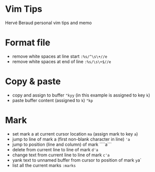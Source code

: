 # Vim Tips
Hervé Beraud personal vim tips and memo

# Format file
- remove white spaces at line start `:%s/^\s\+//e`
- remove white spaces at end of line `:%s/\s\+$//e`

# Copy & paste
- copy and assign to buffer `"kyy` (in this example is assigned to key `k`)
- paste buffer content (assigned to `k`) `"kp`

# Mark
- set mark a at current cursor location `ma` (assign mark to key `a`)
- jump to line of mark a (first non-blank character in line) `'a`
- jump to position (line and column) of mark ````a```
- delete from current line to line of mark `d'a`
- change text from current line to line of mark `c'a`
- yank text to unnamed buffer from cursor to position of mark `y`a`
- list all the current marks `:marks`
